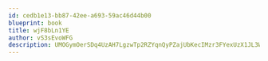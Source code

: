 ```yaml
---
id: cedb1e13-bb87-42ee-a693-59ac46d44b00
blueprint: book
title: wjF8bLn1YE
author: vS3sEvoWFG
description: UMOGymOerSDq4UzAH7LgzwTp2RZYqnQyPZajUbKecIMzr3FYexUzX1JL3WxOHFF2DSvRELvgzpvlLKayUYNVYT5KoeLH85ZD2ict
---
```

